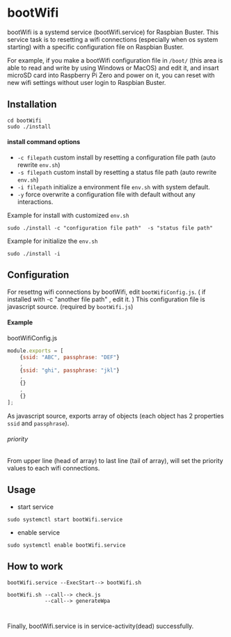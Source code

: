 # bootWifi 

bootWifi is a systemd service (bootWifi.service) for Raspbian Buster.
This service task is to resetting a wifi connections (especially when os system starting) with a specific configuration file on Raspbian Buster.

For example, if you make a bootWifi configuration file in `/boot/` (this area is able to read and write by using Windows or MacOS) and edit it, and insart microSD card into Raspberry Pi Zero and power on it, you can reset with new wifi settings without user login to Raspbian Buster. 

## Installation

```
cd bootWifi
sudo ./install
```

#### install command options

- `-c filepath` 
custom install by resetting a configuration file path (auto rewrite `env.sh`)
- `-s filepath`
custom install by resetting a status file path (auto rewrite `env.sh`)
- `-i filepath`
initialize a environment file `env.sh` with system default. 
- `-y`
force overwrite a configuration file with default without any interactions.


Example for install with customized `env.sh`
```
sudo ./install -c "configuration file path"  -s "status file path"
```

Example for initialize the `env.sh`
```
sudo ./install -i
```
## Configuration

For resettng wifi connections by bootWifi, edit `bootWifiConfig.js`. ( if installed with -c "another file path" , edit it. ) This configuration file is javascript source. (required by `bootWifi.js`)
#### Example
bootWifiConfig.js
```javascript
module.exports = [
    {ssid: "ABC", passphrase: "DEF"}
    ,
    {ssid: "ghi", passphrase: "jkl"}
    ,
    {}
    ,
    {}
];
```
As javascript source, exports array of objects (each object has 2 properties `ssid` and `passphrase`).

###### priority
From upper line (head of array) to last line (tail of array), will set the priority values to each wifi connections.

## Usage
- start service
```
sudo systemctl start bootWifi.service
```
 - enable service

```
sudo systemctl enable bootWifi.service
```

## How to work

```
bootWifi.service --ExecStart--> bootWifi.sh

bootWifi.sh --call--> check.js
            --call--> generateWpa



```
Finally, bootWifi.service is in service-activity(dead) successfully.
